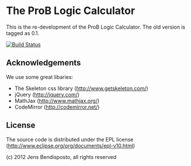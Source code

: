 # The ProB Logic Calculator

This is the re-development of the ProB Logic Calculator. The old version is tagged as 0.1. 

[![Build Status](https://travis-ci.org/bendisposto/evalB.svg?branch=master)](https://travis-ci.org/bendisposto/evalB)

## Acknowledgements
We use some great libaries: 
- The Skeleton css library (http://www.getskeleton.com/)
- jQuery (http://jquery.com/)
- MathJax (http://www.mathjax.org/)
- CodeMirror (http://codemirror.net/)


## License

The source code is distributed under the EPL license (http://www.eclipse.org/org/documents/epl-v10.html)

(c) 2012 Jens Bendisposto, all rights reserved

